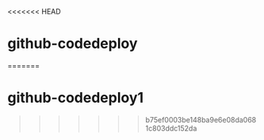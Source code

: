 <<<<<<< HEAD
# github-codedeploy
=======
# github-codedeploy1
>>>>>>> b75ef0003be148ba9e6e08da0681c803ddc152da
